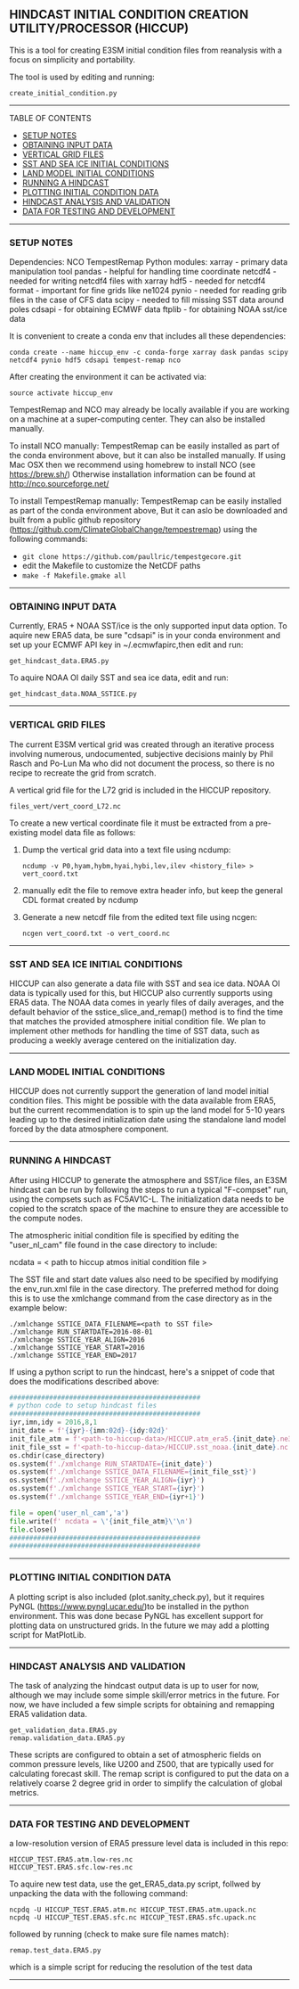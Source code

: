 ## HINDCAST INITIAL CONDITION CREATION UTILITY/PROCESSOR (HICCUP)

This is a tool for creating E3SM initial condition files from reanalysis with 
a focus on simplicity and portability.

The tool is used by editing and running:

  `create_initial_condition.py`

--------------------------------------------------------------------------------

TABLE OF CONTENTS
  - [SETUP NOTES](#setup-notes)
  - [OBTAINING INPUT DATA](#obtaining-input-data)
  - [VERTICAL GRID FILES](#vertical-grid-files)
  - [SST AND SEA ICE INITIAL CONDITIONS](#sst-and-sea-ice-initial-conditions)
  - [LAND MODEL INITIAL CONDITIONS](#land-model-initial-conditions)
  - [RUNNING A HINDCAST](#running-a-hindcast)
  - [PLOTTING INITIAL CONDITION DATA](#plotting-initial-condition-data)
  - [HINDCAST ANALYSIS AND VALIDATION](#hindcast-analysis-and-validation)
  - [DATA FOR TESTING AND DEVELOPMENT](#data-for-testing-and-development)

--------------------------------------------------------------------------------

### SETUP NOTES

Dependencies:
  NCO
  TempestRemap
  Python modules:
    xarray  - primary data manipulation tool
    pandas  - helpful for handling time coordinate
    netcdf4 - needed for writing netcdf4 files with xarray
    hdf5    - needed for netcdf4 format - important for fine grids like ne1024
    pynio   - needed for reading grib files in the case of CFS data
    scipy   - needed to fill missing SST data around poles
    cdsapi  - for obtaining ECMWF data
    ftplib  - for obtaining NOAA sst/ice data

It is convenient to create a conda env that includes all these dependencies:
  ```
  conda create --name hiccup_env -c conda-forge xarray dask pandas scipy netcdf4 pynio hdf5 cdsapi tempest-remap nco   
  ```

After creating the environment it can be activated via:

  `source activate hiccup_env`

TempestRemap and NCO may already be locally available if you are working on 
a machine at a super-computing center. They can also be installed manually.

To install NCO manually:
  TempestRemap can be easily installed as part of the conda environment above,
  but it can also be installed manually. If using Mac OSX then we recommend 
  using homebrew to install NCO (see https://brew.sh/)
  Otherwise installation information can be found at http://nco.sourceforge.net/

To install TempestRemap manually:
  TempestRemap can be easily installed as part of the conda environment above,
  But it can aslo be downloaded and built from a public github repository
  (https://github.com/ClimateGlobalChange/tempestremap)
  using the following commands:
  * `git clone https://github.com/paullric/tempestgecore.git`
  * edit the Makefile to customize the NetCDF paths
  * `make -f Makefile.gmake all`

--------------------------------------------------------------------------------

### OBTAINING INPUT DATA

Currently, ERA5 + NOAA SST/ice is the only supported input data option.
To aquire new ERA5 data, be sure "cdsapi" is in your conda environment
and set up your ECMWF API key in ~/.ecmwfapirc,then edit and run:

  `get_hindcast_data.ERA5.py`

To aquire NOAA OI daily SST and sea ice data, edit and run:

  `get_hindcast_data.NOAA_SSTICE.py`

--------------------------------------------------------------------------------

### VERTICAL GRID FILES

The current E3SM vertical grid was created through an iterative process 
involving numerous, undocumented, subjective decisions mainly by Phil Rasch 
and Po-Lun Ma who did not document the process, so there is no recipe to 
recreate the grid from scratch. 

A vertical grid file for the L72 grid is included in the HICCUP repository.
  
  `files_vert/vert_coord_L72.nc`

To create a new vertical coordinate file it must be extracted from a 
pre-existing model data file as follows:

  1. Dump the vertical grid data into a text file using ncdump:
     
     `ncdump -v P0,hyam,hybm,hyai,hybi,lev,ilev <history_file> > vert_coord.txt`

  2. manually edit the file to remove extra header info,
     but keep the general CDL format created by ncdump

  3. Generate a new netcdf file from the edited text file using ncgen:
     
     `ncgen vert_coord.txt -o vert_coord.nc`

--------------------------------------------------------------------------------

### SST AND SEA ICE INITIAL CONDITIONS

HICCUP can also generate a data file with SST and sea ice data. NOAA OI data is
typically used for this, but HICCUP also currently supports using ERA5 data. 
The NOAA data comes in yearly files of daily averages, and the default behavior 
of the sstice_slice_and_remap() method is to find the time that matches the 
provided atmosphere initial condition file. We plan to implement other methods
for handling the time of SST data, such as producing a weekly average centered 
on the initialization day. 

--------------------------------------------------------------------------------

### LAND MODEL INITIAL CONDITIONS

HICCUP does not currently support the generation of land model initial condition
files. This might be possible with the data available from ERA5, but the current
recommendation is to spin up the land model for 5-10 years leading up to the 
desired initialization date using the standalone land model forced by the data
atmosphere component. 

--------------------------------------------------------------------------------

### RUNNING A HINDCAST

After using HICCUP to generate the atmosphere and SST/ice files, an E3SM 
hindcast can be run by following the steps to run a typical "F-compset" run, 
using the compsets such as FC5AV1C-L. The initialization data needs to be copied 
to the scratch space of the machine to ensure they are accessible to the compute 
nodes. 

The atmospheric initial condition file is specified by editing the "user_nl_cam"
file found in the case directory to include:
  
  ncdata = < path to hiccup atmos initial condition file >

The SST file and start date values also need to be specified by modifying the 
env_run.xml file in the case directory. The preferred method for doing this is 
to use the xmlchange command from the case directory as in the example below:

  ```
  ./xmlchange SSTICE_DATA_FILENAME=<path to SST file>
  ./xmlchange RUN_STARTDATE=2016-08-01
  ./xmlchange SSTICE_YEAR_ALIGN=2016
  ./xmlchange SSTICE_YEAR_START=2016
  ./xmlchange SSTICE_YEAR_END=2017
  ```

If using a python script to run the hindcast, here's a snippet of code that 
does the modifications described above:

  ```python
  ################################################
  # python code to setup hindcast files
  ################################################
  iyr,imn,idy = 2016,8,1
  init_date = f'{iyr}-{imn:02d}-{idy:02d}'
  init_file_atm = f'<path-to-hiccup-data>/HICCUP.atm_era5.{init_date}.ne30np4.L72.nc'
  init_file_sst = f'<path-to-hiccup-data>/HICCUP.sst_noaa.{init_date}.nc'
  os.chdir(case_directory)
  os.system(f'./xmlchange RUN_STARTDATE={init_date}')
  os.system(f'./xmlchange SSTICE_DATA_FILENAME={init_file_sst}')
  os.system(f'./xmlchange SSTICE_YEAR_ALIGN={iyr}')
  os.system(f'./xmlchange SSTICE_YEAR_START={iyr}')
  os.system(f'./xmlchange SSTICE_YEAR_END={iyr+1}')

  file = open('user_nl_cam','a') 
  file.write(f' ncdata = \'{init_file_atm}\'\n')
  file.close()
  ################################################
  ################################################
  ```

--------------------------------------------------------------------------------

### PLOTTING INITIAL CONDITION DATA

A plotting script is also included (plot.sanity_check.py), but it requires 
PyNGL (https://www.pyngl.ucar.edu/)to be installed in the python environment.
This was done becase PyNGL has excellent support for plotting data on 
unstructured grids. In the future we may add a plotting script for MatPlotLib.

--------------------------------------------------------------------------------

### HINDCAST ANALYSIS AND VALIDATION

The task of analyzing the hindcast output data is up to user for now, although 
we may include some simple skill/error metrics in the future. For now, we have 
included a few simple scripts for obtaining and remapping ERA5 validation data.
  ```
  get_validation_data.ERA5.py
  remap.validation_data.ERA5.py
  ```

These scripts are configured to obtain a set of atmospheric fields on common 
pressure levels, like U200 and Z500, that are typically used for calculating 
forecast skill. The remap script is configured to put the data on a relatively 
coarse 2 degree grid in order to simplify the calculation of global metrics. 

--------------------------------------------------------------------------------

### DATA FOR TESTING AND DEVELOPMENT

a low-resolution version of ERA5 pressure level data is included in this repo:
  ```
  HICCUP_TEST.ERA5.atm.low-res.nc
  HICCUP_TEST.ERA5.sfc.low-res.nc
  ```
To aquire new test data, use the get_ERA5_data.py script, follwed by unpacking 
the data with the following command:
  ```
  ncpdq -U HICCUP_TEST.ERA5.atm.nc HICCUP_TEST.ERA5.atm.upack.nc
  ncpdq -U HICCUP_TEST.ERA5.sfc.nc HICCUP_TEST.ERA5.sfc.upack.nc
  ```
followed by running (check to make sure file names match):
  ```
  remap.test_data.ERA5.py
  ```
which is a simple script for reducing the resolution of the test data

--------------------------------------------------------------------------------
